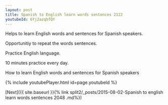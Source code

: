 ```yaml
---
layout: post
title: Spanish to English learn words sentences 2122 
youtubeId: 6Yj2azqhfQY
---
```

 
 
Helps to learn English words and sentences for Spanish speakers.

Opportunitiy to repeat the words sentences. 

Practice English language. 
 
10 minutes practice every day. 
 
How to learn English words and sentences for Spanish speakers 
 
{% include youtubePlayer.html id=page.youtubeId %}
 
 
[Next]({{ site.baseurl }}{% link  split2/_posts/2015-08-02-Spanish to english learn words sentences 2048 .md%})
 
